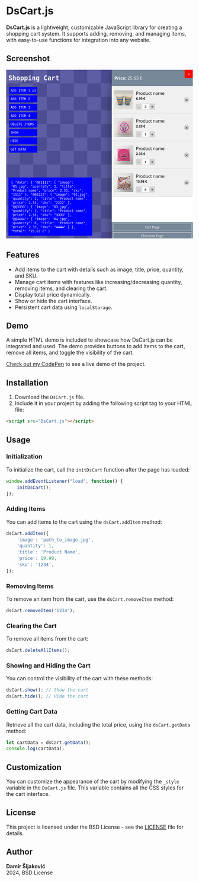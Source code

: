 # DsCart.js

**DsCart.js** is a lightweight, customizable JavaScript library for creating a shopping cart system. It supports adding, removing, and managing items, with easy-to-use functions for integration into any website.

## Screenshot

![Project Screenshot](screengrab.png)

## Features

- Add items to the cart with details such as image, title, price, quantity, and SKU.
- Manage cart items with features like increasing/decreasing quantity, removing items, and clearing the cart.
- Display total price dynamically.
- Show or hide the cart interface.
- Persistent cart data using `localStorage`.

## Demo

A simple HTML demo is included to showcase how DsCart.js can be integrated and used. The demo provides buttons to add items to the cart, remove all items, and toggle the visibility of the cart.

[Check out my CodePen](https://codepen.io/dsijak/pen/wvLroxL) to see a live demo of the project.

## Installation

1. Download the `DsCart.js` file.
2. Include it in your project by adding the following script tag to your HTML file:

```html
<script src="DsCart.js"></script>
```

## Usage

### Initialization

To initialize the cart, call the `initDsCart` function after the page has loaded:

```javascript
window.addEventListener("load", function() {
    initDsCart();
});
```

### Adding Items

You can add items to the cart using the `dsCart.addItem` method:

```javascript
dsCart.addItem({
    'image': 'path_to_image.jpg',
    'quantity': 1,
    'title': 'Product Name',
    'price': 19.99,
    'sku': '1234',
});
```

### Removing Items

To remove an item from the cart, use the `dsCart.removeItem` method:

```javascript
dsCart.removeItem('1234');
```

### Clearing the Cart

To remove all items from the cart:

```javascript
dsCart.deleteAllItems();
```

### Showing and Hiding the Cart

You can control the visibility of the cart with these methods:

```javascript
dsCart.show(); // Show the cart
dsCart.hide(); // Hide the cart
```

### Getting Cart Data

Retrieve all the cart data, including the total price, using the `dsCart.getData` method:

```javascript
let cartData = dsCart.getData();
console.log(cartData);
```

## Customization

You can customize the appearance of the cart by modifying the `_style` variable in the `DsCart.js` file. This variable contains all the CSS styles for the cart interface.


## License

This project is licensed under the BSD License - see the [LICENSE](LICENSE) file for details.

## Author

**Damir Šijaković**  
2024, BSD License
